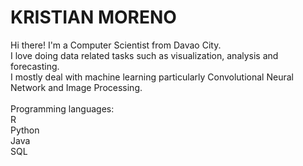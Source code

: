 # KRISTIAN MORENO
Hi there! I'm a Computer Scientist from Davao City. </br>
I love doing data related tasks such as visualization, analysis and forecasting. </br>
I mostly deal with machine learning particularly Convolutional Neural Network and Image Processing. </br>
</br>
Programming languages: </br>
R </br>
Python </br>
Java </br>
SQL </br>
